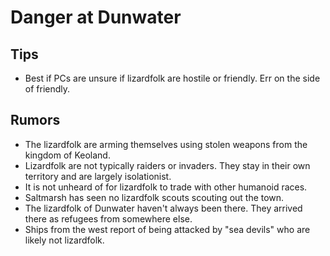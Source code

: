 # Danger at Dunwater

## Tips
- Best if PCs are unsure if lizardfolk are hostile or friendly. Err on the side of friendly.
  

## Rumors
- The lizardfolk are arming themselves using stolen weapons from the kingdom of Keoland.
- Lizardfolk are not typically raiders or invaders. They stay in their own territory and are largely isolationist.
- It is not unheard of for lizardfolk to trade with other humanoid races.
- Saltmarsh has seen no lizardfolk scouts scouting out the town.
- The lizardfolk of Dunwater haven't always been there. They arrived there as refugees from somewhere else.
- Ships from the west report of being attacked by "sea devils" who are likely not lizardfolk.

